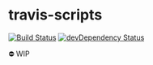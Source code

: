 # travis-scripts

[![Build Status](https://travis-ci.org/alrra/travis-scripts.svg)](https://travis-ci.org/alrra/travis-scripts)
[![devDependency Status](https://david-dm.org/alrra/travis-scripts/dev-status.svg)](https://david-dm.org/alrra/travis-scripts#info=devDependencies)

:no_entry: WIP
